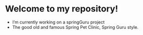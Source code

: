 # Welcome to my repository!



-  I’m currently working on a springGuru project
- The good old and famous Spring Pet Clinic, Spring Guru style.

